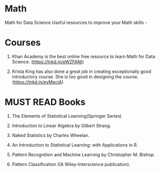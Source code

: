 # Math
Math for Data Science
Useful resources to improve your Math skills -

Courses
=======
1) Khan Academy is the best online free resource to learn Math for Data Science.
(https://lnkd.in/eWZFANt)

2) Krista King has also done a great job in creating exceptionally good introductory course. She is too good in designing the course.
(https://lnkd.in/eyMecjA)

MUST READ Books
=============
1) The Elements of Statistical Learning(Springer Series)

2) Introduction to Linear Algebra by Gilbert Strang.

3) Naked Statistics by Charles Wheelan.

4) An Introduction to Statistical Learning: with Applications in R.

5) Pattern Recognition and Machine Learning by Christopher M. Bishop.

6) Pattern Classification ((A Wiley-Interscience publication).
